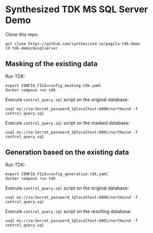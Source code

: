 # Synthesized TDK MS SQL Server Demo

Clone this repo:
```shell
git clone https://github.com/synthesized-io/pagila-tdk-demo
cd tdk-demo/mssqlserver
```

## Masking of the existing data

<!-- ![masking demo](masking.gif) -->

Run TDK:
```shell
export CONFIG_FILE=config_masking.tdk.yaml
docker compose run tdk
```

Execute `control_query.sql` script on the original database:
```shell
usql ms://sa:Secret_password_1@localhost:6000/northwind -f control_query.sql
```

Execute `control_query.sql` script on the masked database:
```shell
usql ms://sa:Secret_password_1@localhost:6001/northwind -f control_query.sql
```


## Generation based on the existing data

<!-- ![generation demo](generation.gif) -->

Run TDK:
```shell
export CONFIG_FILE=config_generation.tdk.yaml
docker compose run tdk
```

Execute `control_query.sql` script on the original database:
```shell
usql ms://sa:Secret_password_1@localhost:6000/northwind -f control_query.sql
```

Execute `control_query.sql` script on the resulting database:
```shell
usql ms://sa:Secret_password_1@localhost:6001/northwind -f control_query.sql
```
